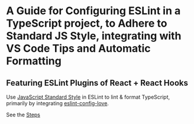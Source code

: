 # A Guide for Configuring ESLint in a TypeScript project, to Adhere to Standard JS Style, integrating with VS Code Tips and Automatic Formatting

## Featuring ESLint Plugins of React + React Hooks

Use [JavaScript Standard Style](https://standardjs.com/) in ESLint to lint & format TypeScript, primarily by integrating [eslint-config-love](https://github.com/mightyiam/eslint-config-love).

See the [Steps](./steps.md)
